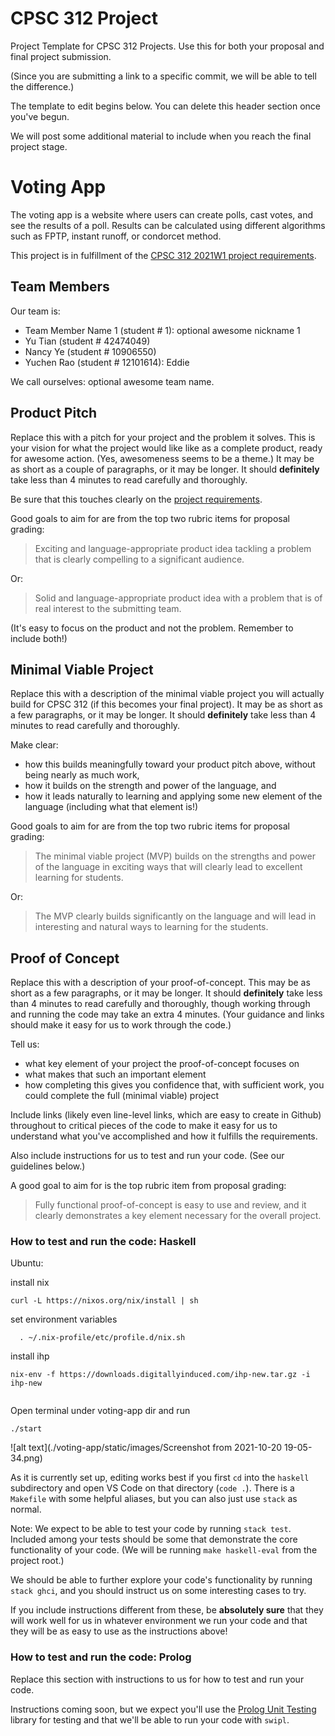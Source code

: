 # CPSC 312 Project

Project Template for CPSC 312 Projects. Use this for both your proposal and final project submission.

(Since you are submitting a link to a specific commit, we will be able to tell the difference.)

The template to edit begins below. You can delete this header section once you've begun.

We will post some additional material to include when you reach the final project stage.

# Voting App

The voting app is a website where users can create polls, cast votes, and see the results of a poll. Results can be calculated using different algorithms such as FPTP, instant runoff, or condorcet method.

This project is in fulfillment of the [CPSC 312 2021W1 project requirements](https://steven-wolfman.github.io/cpsc-312-website/project.html).

## Team Members

Our team is:

+ Team Member Name 1 (student # 1): optional awesome nickname 1
+ Yu Tian (student # 42474049)
+ Nancy Ye (student # 10906550)
+ Yuchen Rao  (student # 12101614): Eddie

We call ourselves: optional awesome team name.

## Product Pitch

Replace this with a pitch for your project and the problem it solves. This is your vision for what the project
would like like as a complete product, ready for awesome action. (Yes, awesomeness seems to be a theme.)
It may be as short as a couple of paragraphs, or it may be longer. It should **definitely** take less than 4 minutes
to read carefully and thoroughly.

Be sure that this touches clearly on the [project requirements](https://steven-wolfman.github.io/cpsc-312-website/project.html#project-requirements).

Good goals to aim for are from the top two rubric items for proposal grading:

> Exciting and language-appropriate product idea tackling a problem that is clearly compelling to a significant audience.

Or:

> Solid and language-appropriate product idea with a problem that is of real interest to the submitting team.

(It's easy to focus on the product and not the problem. Remember to include both!)

## Minimal Viable Project

Replace this with a description of the minimal viable project you will actually build for CPSC 312 (if this becomes your final project).
It may be as short as a few paragraphs, or it may be longer. It should **definitely** take less than 4 minutes
to read carefully and thoroughly.

Make clear:
+ how this builds meaningfully toward your product pitch above, without being nearly as much work,
+ how it builds on the strength and power of the language, and
+ how it leads naturally to learning and applying some new element of the language (including what that element is!)

Good goals to aim for are from the top two rubric items for proposal grading:

> The minimal viable project (MVP) builds on the strengths and power of the language in exciting ways that will clearly lead to excellent learning for students.

Or:

> The MVP clearly builds significantly on the language and will lead in interesting and natural ways to learning for the students.

## Proof of Concept

Replace this with a description of your proof-of-concept. This may be as short as a few paragraphs, or it may be longer.
It should **definitely** take less than 4 minutes to read carefully and thoroughly, though working through and running the
code may take an extra 4 minutes. (Your guidance and links should make it easy for us to work through the code.)

Tell us:

+ what key element of your project the proof-of-concept focuses on
+ what makes that such an important element
+ how completing this gives you confidence that, with sufficient work, you could complete the full (minimal viable) project

Include links (likely even line-level links, which are easy to create in Github) throughout to critical pieces of
the code to make it easy for us to understand what you've accomplished and how it fulfills the requirements.

Also include instructions for us to test and run your code. (See our guidelines below.)

A good goal to aim for is the top rubric item from proposal grading:

> Fully functional proof-of-concept is easy to use and review, and it clearly demonstrates a key element necessary for the overall project.

### How to test and run the code: Haskell

Ubuntu:

install nix

```
curl -L https://nixos.org/nix/install | sh
```

set environment variables
```
  . ~/.nix-profile/etc/profile.d/nix.sh
```

install ihp
```
nix-env -f https://downloads.digitallyinduced.com/ihp-new.tar.gz -i ihp-new


```

Open terminal under voting-app dir and run
```
./start
```
![alt text](./voting-app/static/images/Screenshot from 2021-10-20 19-05-34.png)




As it is currently set up, editing works best if you first `cd` into the `haskell` subdirectory and open VS Code on that directory (`code .`). There is a `Makefile` with some helpful aliases, but you can also just use `stack` as normal.

Note: We expect to be able to test your code by running `stack test`. Included among your tests should be some that demonstrate the core functionality of your code. (We will be running `make haskell-eval` from the project root.)

We should be able to further explore your code's functionality by running `stack ghci`, and you should instruct us on some interesting cases to try.

If you include instructions different from these, be **absolutely sure** that they will work well for us in whatever environment we run your code and that they will be as easy to use as the instructions above!

### How to test and run the code: Prolog

Replace this section with instructions to us for how to test and run your code.

Instructions coming soon, but we expect you'll use the [Prolog Unit Testing](https://www.swi-prolog.org/pldoc/doc_for?object=section(%27packages/plunit.html%27)) library for testing and that we'll be able to run your code with `swipl`.

